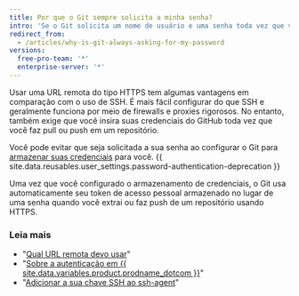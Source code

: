 ```yaml
---
title: Por que o Git sempre solicita a minha senha?
intro: 'Se o Git solicita um nome de usuário e uma senha toda vez que você tenta interagir com o GitHub, provavelmente isso quer dizer que você está usando a URL de clone de HTTPS do seu repositório.'
redirect_from:
  - /articles/why-is-git-always-asking-for-my-password
versions:
  free-pro-team: '*'
  enterprise-server: '*'
---
```


Usar uma URL remota do tipo HTTPS tem algumas vantagens em comparação com o uso de SSH. É mais fácil configurar do que SSH e geralmente funciona por meio de firewalls e proxies rigorosos. No entanto, também exige que você insira suas credenciais do GitHub toda vez que você faz pull ou push em um repositório.

Você pode evitar que seja solicitada a sua senha ao configurar o Git para [armazenar suas credenciais](/github/using-git/caching-your-github-credentials-in-git) para você. {{ site.data.reusables.user_settings.password-authentication-deprecation }}

Uma vez que você configurado o armazenamento de credenciais, o Git usa automaticamente seu token de acesso pessoal armazenado no lugar de uma senha quando você extrai ou faz push de um repositório usando HTTPS.


### Leia mais

* "[Qual URL remota devo usar](/articles/which-remote-url-should-i-use/#cloning-with-https-urls)"
* "[Sobre a autenticação em {{ site.data.variables.product.prodname_dotcom }}](/github/authenticating-to-github/about-authentication-to-github)"
* "[Adicionar a sua chave SSH ao ssh-agent](/github/authenticating-to-github/generating-a-new-ssh-key-and-adding-it-to-the-ssh-agent#adding-your-ssh-key-to-the-ssh-agent)"
